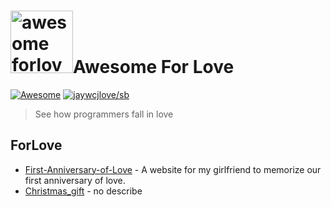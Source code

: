 # <img src="https://github.com/lshaoshuai/awesome-forlove/blob/main/Love_Heart_symbol.svg.png" width="100" alt="awesome forlove">Awesome For Love

[![Awesome](https://awesome.re/badge-flat2.svg)](https://awesome.re) [![jaywcjlove/sb](https://jaywcjlove.github.io/sb/lang/chinese.svg)](README-cn.md)

> See how programmers fall in love


## ForLove

- [First-Anniversary-of-Love](https://github.com/Ain-Crad/First-Anniversary-of-Love?tab=readme-ov-file) - A website for my girlfriend to memorize our first anniversary of love.
- [Christmas_gift](https://github.com/z6135/Christmas_gift) - no describe


